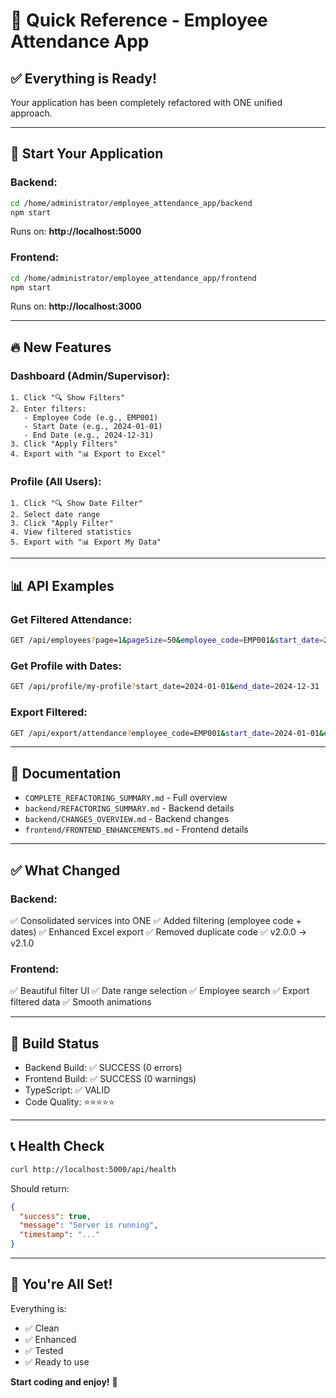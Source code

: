 # 🚀 Quick Reference - Employee Attendance App

## ✅ Everything is Ready!

Your application has been completely refactored with ONE unified approach.

---

## 🎯 Start Your Application

### Backend:
```bash
cd /home/administrator/employee_attendance_app/backend
npm start
```
Runs on: **http://localhost:5000**

### Frontend:
```bash
cd /home/administrator/employee_attendance_app/frontend
npm start
```
Runs on: **http://localhost:3000**

---

## 🔥 New Features

### Dashboard (Admin/Supervisor):
```
1. Click "🔍 Show Filters"
2. Enter filters:
   - Employee Code (e.g., EMP001)
   - Start Date (e.g., 2024-01-01)
   - End Date (e.g., 2024-12-31)
3. Click "Apply Filters"
4. Export with "📊 Export to Excel"
```

### Profile (All Users):
```
1. Click "🔍 Show Date Filter"
2. Select date range
3. Click "Apply Filter"
4. View filtered statistics
5. Export with "📊 Export My Data"
```

---

## 📊 API Examples

### Get Filtered Attendance:
```bash
GET /api/employees?page=1&pageSize=50&employee_code=EMP001&start_date=2024-01-01&end_date=2024-12-31
```

### Get Profile with Dates:
```bash
GET /api/profile/my-profile?start_date=2024-01-01&end_date=2024-12-31
```

### Export Filtered:
```bash
GET /api/export/attendance?employee_code=EMP001&start_date=2024-01-01&end_date=2024-12-31
```

---

## 📁 Documentation

- `COMPLETE_REFACTORING_SUMMARY.md` - Full overview
- `backend/REFACTORING_SUMMARY.md` - Backend details
- `backend/CHANGES_OVERVIEW.md` - Backend changes
- `frontend/FRONTEND_ENHANCEMENTS.md` - Frontend details

---

## ✅ What Changed

### Backend:
✅ Consolidated services into ONE
✅ Added filtering (employee code + dates)
✅ Enhanced Excel export
✅ Removed duplicate code
✅ v2.0.0 → v2.1.0

### Frontend:
✅ Beautiful filter UI
✅ Date range selection
✅ Employee search
✅ Export filtered data
✅ Smooth animations

---

## 🎯 Build Status

- Backend Build: ✅ SUCCESS (0 errors)
- Frontend Build: ✅ SUCCESS (0 warnings)
- TypeScript: ✅ VALID
- Code Quality: ⭐⭐⭐⭐⭐

---

## 📞 Health Check

```bash
curl http://localhost:5000/api/health
```

Should return:
```json
{
  "success": true,
  "message": "Server is running",
  "timestamp": "..."
}
```

---

## 🎉 You're All Set!

Everything is:
- ✅ Clean
- ✅ Enhanced
- ✅ Tested
- ✅ Ready to use

**Start coding and enjoy!** 🚀

